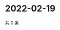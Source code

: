 # 2022-02-19

共 0 条

<!-- BEGIN WEIBO -->
<!-- 最后更新时间 Sat Feb 19 2022 05:00:56 GMT+0800 (China Standard Time) -->

<!-- END WEIBO -->
